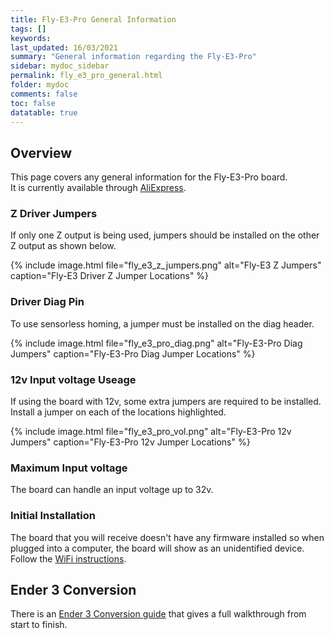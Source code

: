 ```yaml
---
title: Fly-E3-Pro General Information
tags: []
keywords: 
last_updated: 16/03/2021
summary: "General information regarding the Fly-E3-Pro"
sidebar: mydoc_sidebar
permalink: fly_e3_pro_general.html
folder: mydoc
comments: false
toc: false
datatable: true
---
```


## Overview

This page covers any general information for the Fly-E3-Pro board.  
It is currently available through [AliExpress](https://www.aliexpress.com/item/1005002372751834.html).  

### Z Driver Jumpers

If only one Z output is being used, jumpers should be installed on the other Z output as shown below.

{% include image.html file="fly_e3_z_jumpers.png" alt="Fly-E3 Z Jumpers" caption="Fly-E3 Driver Z Jumper Locations" %}

### Driver Diag Pin

To use sensorless homing, a jumper must be installed on the diag header.

{% include image.html file="fly_e3_pro_diag.png" alt="Fly-E3-Pro Diag Jumpers" caption="Fly-E3-Pro Diag Jumper Locations" %}

### 12v Input voltage Useage

If using the board with 12v, some extra jumpers are required to be installed.
Install a jumper on each of the locations highlighted.

{% include image.html file="fly_e3_pro_vol.png" alt="Fly-E3-Pro 12v Jumpers" caption="Fly-E3-Pro 12v Jumper Locations" %}

### Maximum Input voltage

The board can handle an input voltage up to 32v.

### Initial Installation

The board that you will receive doesn't have any firmware installed so when plugged into a computer, the board will show as an unidentified device.
Follow the [WiFi instructions](fly_e3_pro_connected_wifi.html).

## Ender 3 Conversion

There is an [Ender 3 Conversion guide](ender_3_conversion.html) that gives a full walkthrough from start to finish.